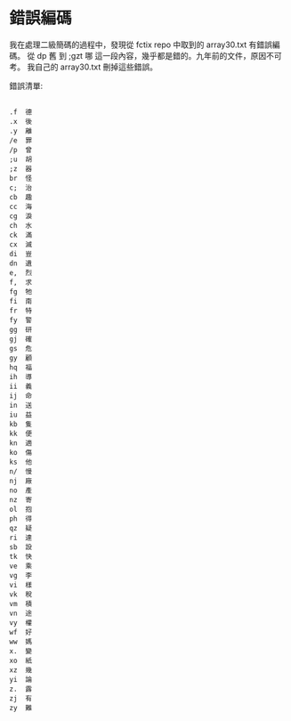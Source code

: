 # 錯誤編碼

我在處理二級簡碼的過程中，發現從 fctix repo 中取到的 array30.txt 有錯誤編碼。
從 dp 舊 到 ;gzt	哪 這一段內容，幾乎都是錯的。九年前的文件，原因不可考。
我自己的 array30.txt 刪掉這些錯誤。

錯誤清單:

~~~text

.f	德
.x	後
.y	離
/e	罪
/p	曾
;u	胡
;z	器
br	怪
c;	治
cb	趣
cc	海
cg	淚
ch	水
ck	滿
cx	滅
di	豈
dn	遺
e,	烈
f,	求
fg	牠
fi	南
fr	特
fy	警
gg	研
gj	確
gs	危
gy	顧
hq	福
ih	導
ii	義
ij	命
in	送
iu	益
kb	隻
kk	便
kn	適
ko	傷
ks	他
n/	慢
nj	廠
no	產
nz	寄
ol	抱
ph	得
qz	疑
ri	達
sb	設
tk	快
ve	乘
vg	李
vi	樣
vk	稅
vm	積
vn	途
vy	權
wf	好
ww	媽
x.	變
xo	紙
xz	幾
yi	論
z.	露
zj	有
zy	難

~~~